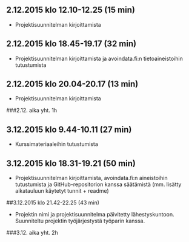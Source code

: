 ## 2.12.2015 klo 12.10-12.25 (15 min)
- Projektisuunnitelman kirjoittamista

## 2.12.2015 klo 18.45-19.17 (32 min)
- Projektisuunnitelman kirjoittamista ja avoindata.fi:n tietoaineistoihin tutustumista

## 2.12.2015 klo 20.04-20.17 (13 min)
- Projektisuunnitelman kirjoittamista

###2.12. aika yht. 1h

## 3.12.2015 klo 9.44-10.11 (27 min)
- Kurssimateriaaleihin tutustumista

## 3.12.2015 klo 18.31-19.21 (50 min)
- Projektisuunnitelman kirjoittamista, avoindata.fi:n aineistoihin tutustumista ja GitHub-repositorion kanssa säätämistä (mm. lisätty aikatauluun käytetyt tunnit + readme)

##3.12.2015 klo 21.42-22.25 (43 min)
- Projektin nimi ja projektisuunnitelma päivitetty lähestyskuntoon. Suunniteltu projektin työjärjestystä työparin kanssa.

###3.12. aika yht. 2h